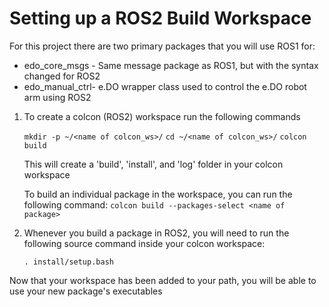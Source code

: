 # Setting up a ROS2 Build Workspace

For this project there are two primary packages that you will use ROS1 for:
* edo_core_msgs - Same message package as ROS1, but with the syntax changed for ROS2
* edo_manual_ctrl- e.DO wrapper class used to control the e.DO robot arm using ROS2


1. To create a colcon (ROS2) workspace run the following commands
    
    `mkdir -p ~/<name of colcon_ws>/`
    `cd ~/<name of colcon_ws>/`
    `colcon build`

    This will create a 'build', 'install', and 'log' folder in your colcon workspace

    To build an individual package in the workspace, you can run the following command:
        `colcon build --packages-select <name of package>`

2. Whenever you build a package in ROS2, you will need to run the following source command inside your colcon workspace:

    `. install/setup.bash`

Now that your workspace has been added to your path, you will be able to use your new package's executables